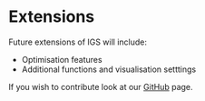 # Extensions

Future extensions of IGS will include:

* Optimisation features
* Additional functions and visualisation setttings

If you wish to contribute look at our [GitHub](https://github.com/BlockResearchGroup/compas-IGS) page.
